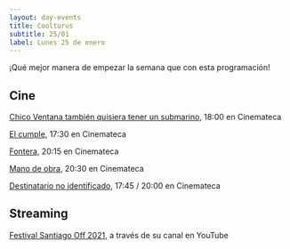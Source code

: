 ```yaml
---
layout: day-events
title: Coolturus
subtitle: 25/01
label: Lunes 25 de enero
---
```

¡Qué mejor manera de empezar la semana que con esta programación!

## Cine

[Chico Ventana también quisiera tener un submarino](https://cinemateca.org.uy/peliculas/1001), 18:00 en Cinemateca

[El cumple](https://cinemateca.org.uy/peliculas/979), 17:30 en Cinemateca

[Fontera](https://cinemateca.org.uy/peliculas/782), 20:15 en Cinemateca

[Mano de obra](https://cinemateca.org.uy/calendario), 20:30 en Cinemateca

[Destinatario no identificado](https://cinemateca.org.uy/peliculas/1080), 17:45 / 20:00 en Cinemateca

## Streaming

[Festival Santiago Off 2021](https://www.instagram.com/fundacionsantiagooff/), a través de su canal en YouTube
